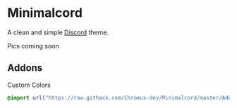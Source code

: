 # Minimalcord
A clean and simple [Discord](https://discord.com/ "Discord") theme.

Pics coming soon

## Addons
Custom Colors 
```css
@import url("https://raw.githack.com/Chromus-dev/Minimalcord/master/Addons/customColorsAddon.css");
```